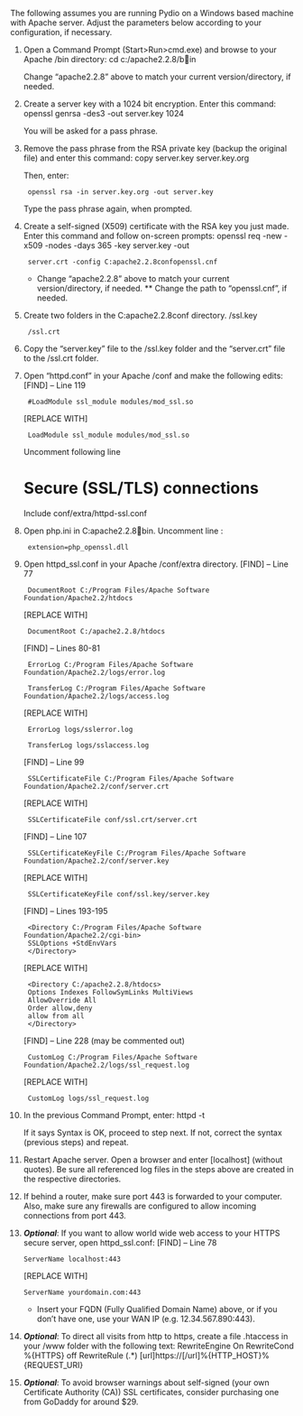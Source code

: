 The following assumes you are running Pydio on a Windows based machine with Apache server. Adjust the parameters below according to your configuration, if necessary.

1. Open a Command Prompt (Start>Run>cmd.exe) and browse to your Apache /bin directory:
		cd c:/apache2.2.8/bin

	Change “apache2.2.8” above to match your current version/directory, if needed.

2. Create a server key with a 1024 bit encryption. Enter this command:
		openssl genrsa -des3 -out server.key 1024

	You will be asked for a pass phrase.

3. Remove the pass phrase from the RSA private key (backup the original file) and enter this command:
		copy server.key server.key.org

	Then, enter:

		openssl rsa -in server.key.org -out server.key

	Type the pass phrase again, when prompted.

4. Create a self-signed (X509) certificate with the RSA key you just made. Enter this command and follow on-screen prompts:
		openssl req -new -x509 -nodes -days 365 -key server.key -out


		server.crt -config C:apache2.2.8confopenssl.cnf

	* Change “apache2.2.8” above to match your current version/directory, if needed.
	** Change the path to “openssl.cnf”, if needed.

5. Create two folders in the C:apache2.2.8conf directory.
		/ssl.key


		/ssl.crt

6. Copy the “server.key” file to the /ssl.key folder and the “server.crt” file to the /ssl.crt folder.
7. Open “httpd.conf” in your Apache /conf and make the following edits:
	[FIND] – Line 119

		#LoadModule ssl_module modules/mod_ssl.so

	[REPLACE WITH]

		LoadModule ssl_module modules/mod_ssl.so

	Uncomment following line
	# Secure (SSL/TLS) connections
	Include conf/extra/httpd-ssl.conf

8. Open php.ini in C:apache2.2.8bin.
	Uncomment line :

		extension=php_openssl.dll

9. Open httpd_ssl.conf in your Apache /conf/extra directory.
	[FIND] – Line 77

		DocumentRoot C:/Program Files/Apache Software Foundation/Apache2.2/htdocs

	[REPLACE WITH]

		DocumentRoot C:/apache2.2.8/htdocs

	[FIND] – Lines 80-81

		ErrorLog C:/Program Files/Apache Software Foundation/Apache2.2/logs/error.log

		TransferLog C:/Program Files/Apache Software Foundation/Apache2.2/logs/access.log

	[REPLACE WITH]

		ErrorLog logs/sslerror.log

		TransferLog logs/sslaccess.log

	[FIND] – Line 99

		SSLCertificateFile C:/Program Files/Apache Software Foundation/Apache2.2/conf/server.crt

	[REPLACE WITH]

		SSLCertificateFile conf/ssl.crt/server.crt

	[FIND] – Line 107

		SSLCertificateKeyFile C:/Program Files/Apache Software Foundation/Apache2.2/conf/server.key

	[REPLACE WITH]

		SSLCertificateKeyFile conf/ssl.key/server.key

	[FIND] – Lines 193-195

		<Directory C:/Program Files/Apache Software Foundation/Apache2.2/cgi-bin>
		SSLOptions +StdEnvVars
		</Directory>

	[REPLACE WITH]

		<Directory C:/apache2.2.8/htdocs>
		Options Indexes FollowSymLinks MultiViews
		AllowOverride All
		Order allow,deny
		allow from all
		</Directory>

	[FIND] – Line 228 (may be commented out)

		CustomLog C:/Program Files/Apache Software Foundation/Apache2.2/logs/ssl_request.log

	[REPLACE WITH]

		CustomLog logs/ssl_request.log

10. In the previous Command Prompt, enter:
		httpd -t

	If it says Syntax is OK, proceed to step next. If not, correct the syntax (previous steps) and repeat.

11. Restart Apache server. Open a browser and enter [localhost] (without quotes). Be sure all referenced log files in the steps above are created in the respective directories.
12. If behind a router, make sure port 443 is forwarded to your computer. Also, make sure any firewalls are configured to allow incoming connections from port 443.
13. **_Optional_**: If you want to allow world wide web access to your HTTPS secure server, open httpd_ssl.conf:
	[FIND] – Line 78

		ServerName localhost:443

	[REPLACE WITH]

		ServerName yourdomain.com:443

	* Insert your FQDN (Fully Qualified Domain Name) above, or if you don’t have one, use your WAN IP (e.g. 12.34.567.890:443).

14. **_Optional_**: To direct all visits from http to https, create a file .htaccess in your /www folder with the following text:
		RewriteEngine On
		RewriteCond %{HTTPS} off
		RewriteRule (.*) [url]https://[/url]%{HTTP_HOST}%{REQUEST_URI}

15. **_Optional_**: To avoid browser warnings about self-signed (your own Certificate Authority (CA)) SSL certificates, consider purchasing one from GoDaddy for around $29.